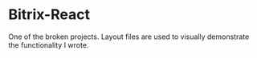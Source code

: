 # Bitrix-React

One of the broken projects. Layout files are used to visually demonstrate the functionality I wrote.
